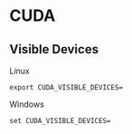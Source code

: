 # CUDA

## Visible Devices

Linux

```text
export CUDA_VISIBLE_DEVICES=
```

Windows

```text
set CUDA_VISIBLE_DEVICES=
```

